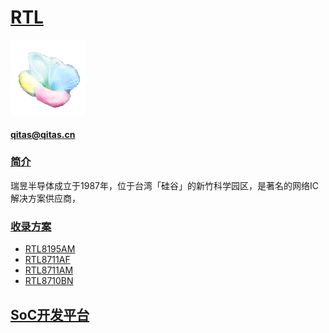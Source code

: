 ﻿# [RTL](https://github.com/sochub/RTL) 
[![sites](SoC/qitas.png)](http://www.qitas.cn) 
####  qitas@qitas.cn
### [简介](https://github.com/sochub/RTL/wiki)


瑞昱半导体成立于1987年，位于台湾「硅谷」的新竹科学园区，是著名的网络IC解决方案供应商，

### [收录方案](https://github.com/sochub/RTL)

- [RTL8195AM](https://github.com/sochub/RTL8195AM) 
- [RTL8711AF](https://github.com/sochub/RTL8711AF) 
- [RTL8711AM](https://github.com/sochub/RTL8711AM)
- [RTL8710BN](https://github.com/sochub/RTL8710BN) 

##  [SoC开发平台](http://www.qitas.cn)  
